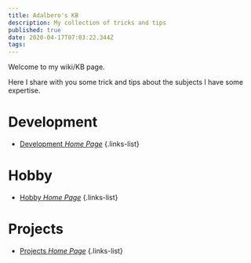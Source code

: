 ```yaml
---
title: Adalbero's KB
description: My collection of tricks and tips
published: true
date: 2020-04-17T07:03:22.344Z
tags: 
---
```


Welcome to my wiki/KB page.

Here I share with you some trick and tips about the subjects I have some expertise.

# Development

- [Development *Home Page*](/dev)
{.links-list}

# Hobby
- [Hobby *Home Page*](/hobby)
{.links-list}

# Projects
- [Projects *Home Page*](/projects)
{.links-list}
